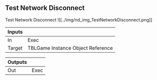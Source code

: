 ## Test Network Disconnect
Test Network Disconnect
![[../img/nd_img_TestNetworkDisconnect.png]]

|Inputs||
|--|--|
| In | Exec |
| Target | TBLGame Instance Object Reference |

|Outputs||
|--|--|
| Out | Exec |
